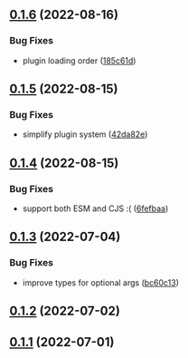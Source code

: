 

## [0.1.6](https://github.com/sidwebworks/coot/compare/0.1.5...0.1.6) (2022-08-16)


### Bug Fixes

* plugin loading order ([185c61d](https://github.com/sidwebworks/coot/commit/185c61d3702d6332128e3baabbcb6bbff4190537))

## [0.1.5](https://github.com/sidwebworks/coot/compare/0.1.4...0.1.5) (2022-08-15)


### Bug Fixes

* simplify plugin system ([42da82e](https://github.com/sidwebworks/coot/commit/42da82e83354a647d706a0dadaed99cd49a684ec))

## [0.1.4](https://github.com/sidwebworks/coot/compare/0.1.3...0.1.4) (2022-08-15)


### Bug Fixes

* support both ESM and CJS :( ([6fefbaa](https://github.com/sidwebworks/coot/commit/6fefbaae9cc7ce8349ca8bb040125e00559781cb))

## [0.1.3](https://github.com/sidwebworks/coot/compare/0.1.2...0.1.3) (2022-07-04)


### Bug Fixes

* improve types for optional args ([bc60c13](https://github.com/sidwebworks/coot/commit/bc60c1334c8b15b0c20361746e5fc3c433698754))

## [0.1.2](https://github.com/sidwebworks/coot/compare/0.1.1...0.1.2) (2022-07-02)

## [0.1.1](https://github.com/sidwebworks/coot/compare/0.1.0...0.1.1) (2022-07-01)